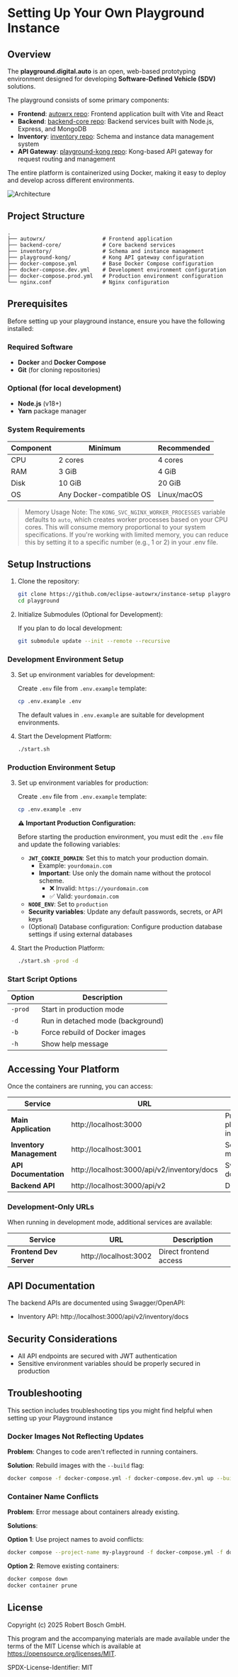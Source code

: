 # Setting Up Your Own Playground Instance

## Overview

The **playground.digital.auto** is an open, web-based prototyping environment designed for developing **Software-Defined Vehicle (SDV)** solutions.

The playground consists of some primary components:

- **Frontend**: [autowrx repo](https://github.com/eclipse-autowrx/autowrx): Frontend application built with Vite and React
- **Backend**: [backend-core repo](https://github.com/eclipse-autowrx/backend-core): Backend services built with Node.js, Express, and MongoDB
- **Inventory**: [inventory repo](https://github.com/eclipse-autowrx/inventory): Schema and instance data management system
- **API Gateway**: [playground-kong repo](https://github.com/eclipse-autowrx/playground-kong): Kong-based API gateway for request routing and management

The entire platform is containerized using Docker, making it easy to deploy and develop across different environments.

![Architecture](https://bewebstudio.digitalauto.tech/data/projects/nTcRsgxcDWgr/Architecture/Architecture-docker-compose.jpg)

## Project Structure

```
.
├── autowrx/                  # Frontend application
├── backend-core/             # Core backend services
├── inventory/                # Schema and instance management
├── playground-kong/          # Kong API gateway configuration
├── docker-compose.yml        # Base Docker Compose configuration
├── docker-compose.dev.yml    # Development environment configuration
├── docker-compose.prod.yml   # Production environment configuration
└── nginx.conf                # Nginx configuration
```

## Prerequisites

Before setting up your playground instance, ensure you have the following installed:

### Required Software

- **Docker** and **Docker Compose**
- **Git** (for cloning repositories)

### Optional (for local development)

- **Node.js** (v18+)
- **Yarn** package manager

### System Requirements

| Component | Minimum                  | Recommended |
| --------- | ------------------------ | ----------- |
| CPU       | 2 cores                  | 4 cores     |
| RAM       | 3 GiB                    | 4 GiB       |
| Disk      | 10 GiB                   | 20 GiB      |
| OS        | Any Docker-compatible OS | Linux/macOS |

> Memory Usage Note: The `KONG_SVC_NGINX_WORKER_PROCESSES` variable defaults to `auto`, which creates worker processes based on your CPU cores. This will consume memory proportional to your system specifications. If you're working with limited memory, you can reduce this by setting it to a specific number (e.g., 1 or 2) in your .env file.

## Setup Instructions

1. Clone the repository:

   ```bash
   git clone https://github.com/eclipse-autowrx/instance-setup playground
   cd playground
   ```

2. Initialize Submodules (Optional for Development):

   If you plan to do local development:

   ```bash
   git submodule update --init --remote --recursive
   ```

### Development Environment Setup

3. Set up environment variables for development:

   Create `.env` file from `.env.example` template:

   ```bash
   cp .env.example .env
   ```

   The default values in `.env.example` are suitable for development environments.

4. Start the Development Platform:

   ```bash
   ./start.sh
   ```

### Production Environment Setup

3. Set up environment variables for production:

   Create `.env` file from `.env.example` template:

   ```bash
   cp .env.example .env
   ```

   **⚠️ Important Production Configuration:**

   Before starting the production environment, you must edit the `.env` file and update the following variables:

   - **`JWT_COOKIE_DOMAIN`**: Set this to match your production domain.
     - Example: `yourdomain.com`
     - **Important**: Use only the domain name without the protocol scheme.
       - ❌ Invalid: `https://yourdomain.com`
       - ✅ Valid: `yourdomain.com`
   - **`NODE_ENV`**: Set to `production`
   - **Security variables**: Update any default passwords, secrets, or API keys
   - (Optional) Database configuration: Configure production database settings if using external databases

4. Start the Production Platform:

   ```bash
   ./start.sh -prod -d
   ```

### Start Script Options

| Option  | Description                       |
| ------- | --------------------------------- |
| `-prod` | Start in production mode          |
| `-d`    | Run in detached mode (background) |
| `-b`    | Force rebuild of Docker images    |
| `-h`    | Show help message                 |

## Accessing Your Platform

Once the containers are running, you can access:

| Service                  | URL                                         | Description                  |
| ------------------------ | ------------------------------------------- | ---------------------------- |
| **Main Application**     | http://localhost:3000                       | Primary playground interface |
| **Inventory Management** | http://localhost:3001                       | Schema and data management   |
| **API Documentation**    | http://localhost:3000/api/v2/inventory/docs | Swagger/OpenAPI docs         |
| **Backend API**          | http://localhost:3000/api/v2                | Direct API access            |

### Development-Only URLs

When running in development mode, additional services are available:

| Service                 | URL                   | Description            |
| ----------------------- | --------------------- | ---------------------- |
| **Frontend Dev Server** | http://localhost:3002 | Direct frontend access |

## API Documentation

The backend APIs are documented using Swagger/OpenAPI:

- Inventory API: http://localhost:3000/api/v2/inventory/docs

## Security Considerations

- All API endpoints are secured with JWT authentication
- Sensitive environment variables should be properly secured in production

## Troubleshooting

This section includes troubleshooting tips you might find helpful when setting up your Playground instance

### Docker Images Not Reflecting Updates

**Problem**: Changes to code aren't reflected in running containers.

**Solution**: Rebuild images with the `--build` flag:

```bash
docker compose -f docker-compose.yml -f docker-compose.dev.yml up --build
```

### Container Name Conflicts

**Problem**: Error message about containers already existing.

**Solutions**:

**Option 1**: Use project names to avoid conflicts:

```bash
docker compose --project-name my-playground -f docker-compose.yml -f docker-compose.dev.yml up
```

**Option 2**: Remove existing containers:

```bash
docker compose down
docker container prune
```

## License

Copyright (c) 2025 Robert Bosch GmbH.

This program and the accompanying materials are made available under the
terms of the MIT License which is available at
https://opensource.org/licenses/MIT.

SPDX-License-Identifier: MIT
